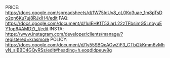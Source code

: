 PRICE: https://docs.google.com/spreadsheets/d/1W75IdUv8_oL0Kq3uae_1m8pTsDo2qn6Ku7uj8RJxlH4/edit
FAQ: https://docs.google.com/document/d/1uIEHKfT53iarL22zTFbsimG5LnbyuEY1op64AMDZt_I/edit
INSTA: https://www.instagram.com/developer/clients/manage/?registered=krasmore
POLICY: https://docs.google.com/document/d/1y55SBQeAOwZiF3_CTbi2kKmm6vMhyN_siBBD4GQyRSs/edit#heading=h.eoqdldpeuv8g
